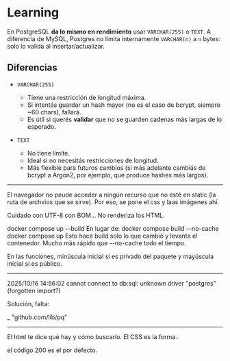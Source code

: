 # Learning

En PostgreSQL **da lo mismo en rendimiento** usar `VARCHAR(255)` o `TEXT`. A diferencia de MySQL, Postgres no limita internamente `VARCHAR(n)` a `n` bytes: solo lo valida al insertar/actualizar.

## Diferencias

- `VARCHAR(255)`

  - Tiene una restricción de longitud máxima.
  - Si intentás guardar un hash mayor (no es el caso de bcrypt, siempre \~60 chars), fallará.
  - Es útil si querés **validar** que no se guarden cadenas más largas de lo esperado.

- `TEXT`

  - No tiene límite.
  - Ideal si no necesitás restricciones de longitud.
  - Más flexible para futuros cambios (si más adelante cambiás de bcrypt a Argon2, por ejemplo, que produce hashes más largos).

---

El navegador no peude acceder a ningún recurso que no esté en static (la ruta de archvios que se sirve). Por eso, se pone el css y laas imágenes ahí.

Cuidado con UTF-8 con BOM... No renderiza los HTML.

docker compose up --build
En lugar de:
docker compose build --no-cache
docker compose up
Esto hace build solo lo que cambió y levanta el contenedor. Mucho más rápido que --no-cache todo el tiempo.

En las funciones, minúscula inicial si es privado del paquete y mayúscula inicial si es público.

---

2025/10/16 14:56:02 cannot connect to db:sql: unknown driver "postgres" (forgotten import?)

Solución, falta:

\_ "github.com/lib/pq"

---

El html te dice qué hay y cómo buscarlo. El CSS es la forma.

el código 200 es el por defecto.
